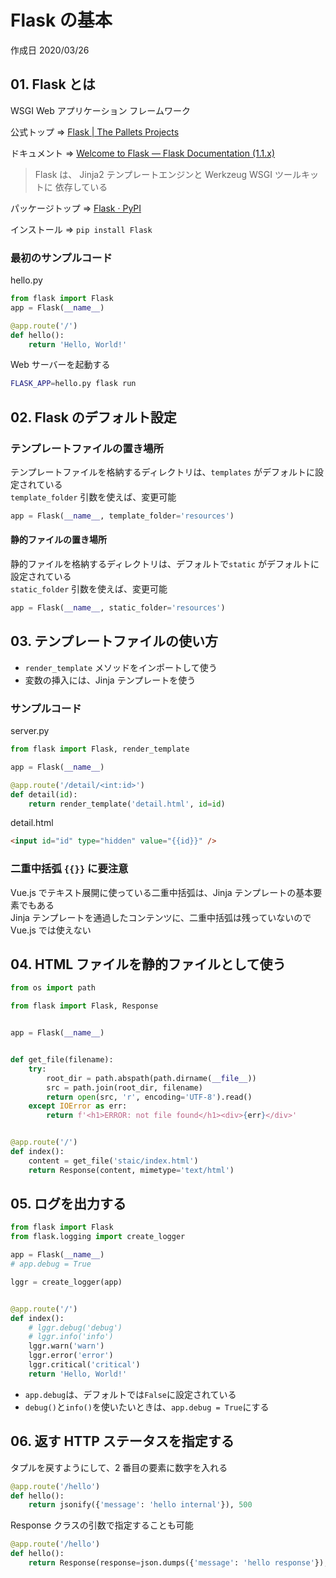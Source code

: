 # Flask の基本

作成日 2020/03/26

## 01. Flask とは

WSGI Web アプリケーション フレームワーク

公式トップ => [Flask \| The Pallets Projects](https://palletsprojects.com/p/flask/)

ドキュメント => [Welcome to Flask — Flask Documentation \(1\.1\.x\)](https://flask.palletsprojects.com/en/1.1.x/)

> Flask は、 Jinja2 テンプレートエンジンと Werkzeug WSGI ツールキットに 依存している

パッケージトップ => [Flask · PyPI](https://pypi.org/project/Flask/)

インストール => `pip install Flask`

### 最初のサンプルコード

hello.py

```python
from flask import Flask
app = Flask(__name__)

@app.route('/')
def hello():
    return 'Hello, World!'
```

Web サーバーを起動する

```bash
FLASK_APP=hello.py flask run
```

## 02. Flask のデフォルト設定

### テンプレートファイルの置き場所

テンプレートファイルを格納するディレクトリは、`templates` がデフォルトに設定されている\
`template_folder` 引数を使えば、変更可能

```python
app = Flask(__name__, template_folder='resources')
```

#### 静的ファイルの置き場所

静的ファイルを格納するディレクトリは、デフォルトで`static` がデフォルトに設定されている\
`static_folder` 引数を使えば、変更可能

```python
app = Flask(__name__, static_folder='resources')
```

## 03. テンプレートファイルの使い方

- `render_template` メソッドをインポートして使う
- 変数の挿入には、Jinja テンプレートを使う

### サンプルコード

server.py

```python
from flask import Flask, render_template

app = Flask(__name__)

@app.route('/detail/<int:id>')
def detail(id):
    return render_template('detail.html', id=id)
```

detail.html

```html
<input id="id" type="hidden" value="{{id}}" />
```

### 二重中括弧 `{{}}` に要注意

Vue.js でテキスト展開に使っている二重中括弧は、Jinja テンプレートの基本要素でもある\
Jinja テンプレートを通過したコンテンツに、二重中括弧は残っていないので Vue.js では使えない

## 04. HTML ファイルを静的ファイルとして使う

```python
from os import path

from flask import Flask, Response


app = Flask(__name__)


def get_file(filename):
    try:
        root_dir = path.abspath(path.dirname(__file__))
        src = path.join(root_dir, filename)
        return open(src, 'r', encoding='UTF-8').read()
    except IOError as err:
        return f'<h1>ERROR: not file found</h1><div>{err}</div>'


@app.route('/')
def index():
    content = get_file('staic/index.html')
    return Response(content, mimetype='text/html')
```

## 05. ログを出力する

```python
from flask import Flask
from flask.logging import create_logger

app = Flask(__name__)
# app.debug = True

lggr = create_logger(app)


@app.route('/')
def index():
    # lggr.debug('debug')
    # lggr.info('info')
    lggr.warn('warn')
    lggr.error('error')
    lggr.critical('critical')
    return 'Hello, World!'
```

- `app.debug`は、デフォルトでは`False`に設定されている
- `debug()`と`info()`を使いたいときは、`app.debug = True`にする

## 06. 返す HTTP ステータスを指定する

タプルを戻すようにして、2 番目の要素に数字を入れる

```python
@app.route('/hello')
def hello():
    return jsonify({'message': 'hello internal'}), 500
```

Response クラスの引数で指定することも可能

```python
@app.route('/hello')
def hello():
    return Response(response=json.dumps({'message': 'hello response'}), status=500)
```
